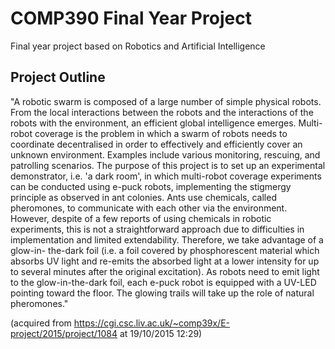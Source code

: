 # COMP390 Final Year Project
Final year project based on Robotics and Artificial Intelligence
## Project Outline
"A robotic swarm is composed of a large number of simple physical robots. From
the local interactions between the robots and the interactions of the robots
with the environment, an efficient global intelligence emerges. Multi-robot
coverage is the problem in which a swarm of robots needs to coordinate
decentralised in order to effectively and efficiently cover an unknown
environment. Examples include various monitoring, rescuing, and patrolling
scenarios. The purpose of this project is to set up an experimental
demonstrator, i.e. 'a dark room', in which multi-robot coverage experiments can
be conducted using e-puck robots, implementing the stigmergy principle as
observed in ant colonies. Ants use chemicals, called pheromones, to communicate
with each other via the environment. However, despite of a few reports of using
chemicals in robotic experiments, this is not a straightforward approach due to
difficulties in implementation and limited extendability. Therefore, we take
advantage of a glow-in- the-dark foil (i.e. a foil covered by phosphorescent
material which absorbs UV light and re-emits the absorbed light at a lower
intensity for up to several minutes after the original excitation). As robots
need to emit light to the glow-in-the-dark foil, each e-puck robot is equipped
with a UV-LED pointing toward the floor. The glowing trails will take up the
role of natural pheromones."

(acquired from https://cgi.csc.liv.ac.uk/~comp39x/E-project/2015/project/1084 at
19/10/2015 12:29)
